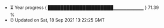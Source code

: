 - ⏳ Year progress { █████████████████████▁▁▁▁▁▁▁▁▁ } 71.39 %
- ⏰ Updated on Sat, 18 Sep 2021 13:22:25 GMT

